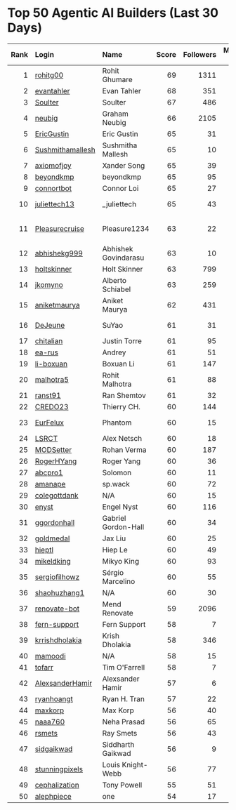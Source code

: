 # Top 50 Agentic AI Builders (Last 30 Days)

| Rank | Login | Name | Score | Followers | Merged PRs | Reviews | Hireable | Company |
|---:|:---|:---|---:|---:|---:|---:|:---:|:---|
| 1 | [rohitg00](https://github.com/rohitg00) | Rohit Ghumare | 69 | 1311 | 39 | 56 | ✅ | Motia |
| 2 | [evantahler](https://github.com/evantahler) | Evan Tahler | 68 | 351 | 44 | 85 | ✅ | @arcade-ai   |
| 3 | [Soulter](https://github.com/Soulter) | Soulter  | 67 | 486 | 29 | 56 | ✅ | @astrbotdevs |
| 4 | [neubig](https://github.com/neubig) | Graham Neubig | 66 | 2105 | 21 | 120 |  | Carnegie Mellon University / All Hands AI |
| 5 | [EricGustin](https://github.com/EricGustin) | Eric Gustin | 65 | 31 | 36 | 86 | ✅ | @ArcadeAI |
| 6 | [Sushmithamallesh](https://github.com/Sushmithamallesh) | Sushmitha Mallesh | 65 | 10 | 29 | 58 | ✅ | N/A |
| 7 | [axiomofjoy](https://github.com/axiomofjoy) | Xander Song | 65 | 39 | 27 | 138 | ✅ | N/A |
| 8 | [beyondkmp](https://github.com/beyondkmp) | beyondkmp | 65 | 95 | 29 | 191 | ✅ | N/A |
| 9 | [connortbot](https://github.com/connortbot) | Connor Loi | 65 | 27 | 50 | 116 | ✅ | University of Waterloo |
| 10 | [juliettech13](https://github.com/juliettech13) | _juliettech | 65 | 43 | 50 | 104 | ✅ | @helicone, @lewagon, @aragon, @cyfrin |
| 11 | [Pleasurecruise](https://github.com/Pleasurecruise) | Pleasure1234 | 63 | 22 | 22 | 159 | ✅ | @CompPsyUnion @CherryHQ @MaaAssistantArknights |
| 12 | [abhishekg999](https://github.com/abhishekg999) | Abhishek Govindarasu | 63 | 10 | 23 | 139 | ✅ | N/A |
| 13 | [holtskinner](https://github.com/holtskinner) | Holt Skinner | 63 | 799 | 50 | 73 |  | @google  |
| 14 | [jkomyno](https://github.com/jkomyno) | Alberto Schiabel | 63 | 259 | 22 | 185 | ✅ | @prisma |
| 15 | [aniketmaurya](https://github.com/aniketmaurya) | Aniket Maurya | 62 | 431 | 21 | 43 | ✅ | @CelestoAI Ex-@Lightning-AI  |
| 16 | [DeJeune](https://github.com/DeJeune) | SuYao | 61 | 31 | 34 | 148 |  | Chinese Academy of Sciences University |
| 17 | [chitalian](https://github.com/chitalian) | Justin Torre | 61 | 95 | 50 | 96 |  | Helicone  |
| 18 | [ea-rus](https://github.com/ea-rus) | Andrey | 61 | 51 | 29 | 65 |  | N/A |
| 19 | [li-boxuan](https://github.com/li-boxuan) | Boxuan Li | 61 | 147 | 41 | 157 |  | Microsoft |
| 20 | [malhotra5](https://github.com/malhotra5) | Rohit Malhotra | 61 | 88 | 50 | 158 |  | Carnegie Mellon University  |
| 21 | [ranst91](https://github.com/ranst91) | Ran Shemtov | 61 | 32 | 50 | 77 |  | N/A |
| 22 | [CREDO23](https://github.com/CREDO23) | Thierry CH. | 60 | 144 | 25 | 206 |  | @ever-co  |
| 23 | [EurFelux](https://github.com/EurFelux) | Phantom | 60 | 15 | 49 | 129 |  | Northwestern Polytechnical University |
| 24 | [LSRCT](https://github.com/LSRCT) | Alex Netsch | 60 | 18 | 50 | 46 |  | N/A |
| 25 | [MODSetter](https://github.com/MODSetter) | Rohan Verma | 60 | 187 | 33 | 53 |  | N/A |
| 26 | [RogerHYang](https://github.com/RogerHYang) | Roger Yang | 60 | 36 | 49 | 133 |  | N/A |
| 27 | [abcpro1](https://github.com/abcpro1) | Solomon | 60 | 11 | 50 | 76 |  | N/A |
| 28 | [amanape](https://github.com/amanape) | sp.wack | 60 | 72 | 25 | 58 |  | N/A |
| 29 | [colegottdank](https://github.com/colegottdank) | N/A | 60 | 15 | 50 | 104 |  | N/A |
| 30 | [enyst](https://github.com/enyst) | Engel Nyst | 60 | 116 | 50 | 142 |  | N/A |
| 31 | [ggordonhall](https://github.com/ggordonhall) | Gabriel Gordon-Hall | 60 | 34 | 47 | 52 |  | N/A |
| 32 | [goldmedal](https://github.com/goldmedal) | Jax Liu | 60 | 25 | 28 | 119 |  | Canner |
| 33 | [hieptl](https://github.com/hieptl) | Hiep Le | 60 | 49 | 50 | 70 |  | N/A |
| 34 | [mikeldking](https://github.com/mikeldking) | Mikyo King | 60 | 93 | 50 | 53 |  | Arize AI |
| 35 | [sergiofilhowz](https://github.com/sergiofilhowz) | Sérgio Marcelino | 60 | 55 | 39 | 53 |  | @MotiaDev  |
| 36 | [shaohuzhang1](https://github.com/shaohuzhang1) | N/A | 60 | 30 | 50 | 90 |  | N/A |
| 37 | [renovate-bot](https://github.com/renovate-bot) | Mend Renovate | 59 | 2096 | 50 | 40 |  | @mend |
| 38 | [fern-support](https://github.com/fern-support) | Fern Support | 58 | 7 | 50 | 28 |  | Fern |
| 39 | [krrishdholakia](https://github.com/krrishdholakia) | Krish Dholakia | 58 | 346 | 48 | 26 | ✅ | N/A |
| 40 | [mamoodi](https://github.com/mamoodi) | N/A | 58 | 15 | 34 | 39 |  | N/A |
| 41 | [tofarr](https://github.com/tofarr) | Tim O'Farrell | 58 | 7 | 50 | 111 |  | N/A |
| 42 | [AlexsanderHamir](https://github.com/AlexsanderHamir) | Alexsander Hamir | 57 | 6 | 50 | 54 |  | Open Source Contributor |
| 43 | [ryanhoangt](https://github.com/ryanhoangt) | Ryan H. Tran | 57 | 22 | 22 | 231 |  | N/A |
| 44 | [maxkorp](https://github.com/maxkorp) | Max Korp | 56 | 40 | 38 | 20 | ✅ | @copilotkit |
| 45 | [naaa760](https://github.com/naaa760) | Neha Prasad | 56 | 65 | 21 | 76 |  | N/A |
| 46 | [rsmets](https://github.com/rsmets) | Ray Smets | 56 | 43 | 39 | 19 | ✅ | N/A |
| 47 | [sidgaikwad](https://github.com/sidgaikwad) | Siddharth Gaikwad | 56 | 9 | 17 | 58 | ✅ | N/A |
| 48 | [stunningpixels](https://github.com/stunningpixels) | Louis Knight-Webb | 56 | 77 | 50 | 35 |  | N/A |
| 49 | [cephalization](https://github.com/cephalization) | Tony Powell | 55 | 51 | 20 | 152 |  | @Arize-ai |
| 50 | [alephpiece](https://github.com/alephpiece) | one | 54 | 17 | 19 | 143 |  | N/A |
